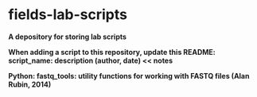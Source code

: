 # fields-lab-scripts
<b>A depository for storing lab scripts<b>

<b>When adding a script to this repository, update this README:</b>
script_name: description (author, date) << notes

Python:
fastq_tools: utility functions for working with FASTQ files (Alan Rubin, 2014)

